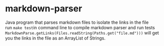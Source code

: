# markdown-parser
Java program that parses markdown files to isolate the links in the file  
run `make test`in command line to compile markdown parser and run tests  
`MarkdownParse.getLinks(Files.readString(Paths.get("file.md")))` will get you the links in the file as an ArrayList of Strings.
